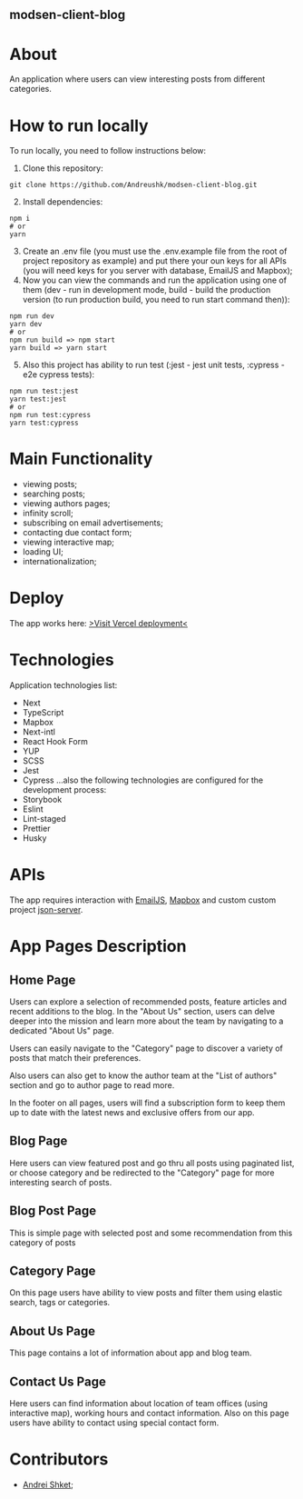 ## modsen-client-blog

# About

An application where users can view interesting posts from different categories.

# How to run locally

To run locally, you need to follow instructions below:

1. Clone this repository:

```
git clone https://github.com/Andreushk/modsen-client-blog.git
```

2. Install dependencies:

```
npm i
# or
yarn
```

3. Create an .env file (you must use the .env.example file from the root of project repository as example) and put there your oun keys for all APIs (you will need keys for you server with database, EmailJS and Mapbox);
4. Now you can view the commands and run the application using one of them (dev - run in development mode, build - build the production version (to run production build, you need to run start command then)):

```
npm run dev
yarn dev
# or
npm run build => npm start
yarn build => yarn start
```

5. Also this project has ability to run test (:jest - jest unit tests, :cypress - e2e cypress tests):

```
npm run test:jest
yarn test:jest
# or
npm run test:cypress
yarn test:cypress
```

# Main Functionality

- viewing posts;
- searching posts;
- viewing authors pages;
- infinity scroll;
- subscribing on email advertisements;
- contacting due contact form;
- viewing interactive map;
- loading UI;
- internationalization;

# Deploy

The app works here: [>Visit Vercel deployment<](https://modsen-client-blog-orange.vercel.app/)

# Technologies

Application technologies list:

- Next
- TypeScript
- Mapbox
- Next-intl
- React Hook Form
- YUP
- SCSS
- Jest
- Cypress
  ...also the following technologies are configured for the development process:
- Storybook
- Eslint
- Lint-staged
- Prettier
- Husky

# APIs

The app requires interaction with [EmailJS](https://www.emailjs.com/), [Mapbox](https://www.mapbox.com/) and custom custom project [json-server](https://client-blog-json-server.vercel.app/).

# App Pages Description

## Home Page

Users can explore a selection of recommended posts, feature articles and recent additions to the blog. In the "About Us" section, users can delve deeper into the mission and learn more about the team by navigating to a dedicated "About Us" page.

Users can easily navigate to the "Category" page to discover a variety of posts that match their preferences.

Also users can also get to know the author team at the "List of authors" section and go to author page to read more.

In the footer on all pages, users will find a subscription form to keep them up to date with the latest news and exclusive offers from our app.

## Blog Page

Here users can view featured post and go thru all posts using paginated list, or choose category and be redirected to the "Category" page for more interesting search of posts.

## Blog Post Page

This is simple page with selected post and some recommendation from this category of posts

## Category Page

On this page users have ability to view posts and filter them using elastic search, tags or categories.

## About Us Page

This page contains a lot of information about app and blog team.

## Contact Us Page

Here users can find information about location of team offices (using interactive map), working hours and contact information. Also on this page users have ability to contact using special contact form.

# Contributors

- [Andrei Shket](https://github.com/Andreushk);
